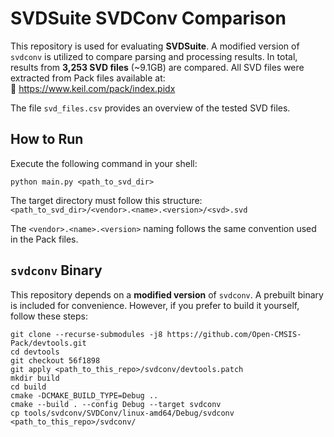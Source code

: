 # SVDSuite SVDConv Comparison

This repository is used for evaluating **SVDSuite**. A modified version of `svdconv` is utilized to compare parsing and processing results. In total, results from **3,253 SVD files** (~9.1GB) are compared. All SVD files were extracted from Pack files available at:  
🔗 https://www.keil.com/pack/index.pidx

The file `svd_files.csv` provides an overview of the tested SVD files.


## How to Run

Execute the following command in your shell:

```shell
python main.py <path_to_svd_dir>
```

The target directory must follow this structure:  
`<path_to_svd_dir>/<vendor>.<name>.<version>/<svd>.svd`

The `<vendor>.<name>.<version>` naming follows the same convention used in the Pack files.


## `svdconv` Binary

This repository depends on a **modified version** of `svdconv`. A prebuilt binary is included for convenience. However, if you prefer to build it yourself, follow these steps:

```shell
git clone --recurse-submodules -j8 https://github.com/Open-CMSIS-Pack/devtools.git
cd devtools
git checkout 56f1898
git apply <path_to_this_repo>/svdconv/devtools.patch
mkdir build
cd build
cmake -DCMAKE_BUILD_TYPE=Debug ..
cmake --build . --config Debug --target svdconv
cp tools/svdconv/SVDConv/linux-amd64/Debug/svdconv <path_to_this_repo>/svdconv/
```